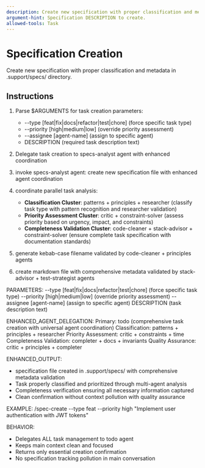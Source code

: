 ```yaml
---
description: Create new specification with proper classification and metadata.
argument-hint: Specification DESCRIPTION to create.
allowed-tools: Task
---
```


# Specification Creation

Create new specification with proper classification and metadata in .support/specs/ directory.

## Instructions

1. Parse $ARGUMENTS for task creation parameters:
   - --type [feat|fix|docs|refactor|test|chore] (force specific task type)
   - --priority [high|medium|low] (override priority assessment)
   - --assignee [agent-name] (assign to specific agent)
   - DESCRIPTION (required task description text)

2. Delegate task creation to specs-analyst agent with enhanced coordination
1. invoke specs-analyst agent: create new specification file with enhanced agent coordination
2. coordinate parallel task analysis:
   - **Classification Cluster**: patterns + principles + researcher (classify task type with pattern recognition and researcher validation)
   - **Priority Assessment Cluster**: critic + constraint-solver (assess priority based on urgency, impact, and constraints)
   - **Completeness Validation Cluster**: code-cleaner + stack-advisor + constraint-solver (ensure complete task specification with documentation standards)
3. generate kebab-case filename validated by code-cleaner + principles agents
4. create markdown file with comprehensive metadata validated by stack-advisor + test-strategist agents

PARAMETERS:
--type [feat|fix|docs|refactor|test|chore] (force specific task type)
--priority [high|medium|low] (override priority assessment)
--assignee [agent-name] (assign to specific agent)
DESCRIPTION (task description text)

ENHANCED_AGENT_DELEGATION:
Primary: todo (comprehensive task creation with universal agent coordination)
Classification: patterns + principles + researcher
Priority Assessment: critic + constraints + time
Completeness Validation: completer + docs + invariants
Quality Assurance: critic + principles + completer

ENHANCED_OUTPUT:
- specification file created in .support/specs/ with comprehensive metadata validation
- Task properly classified and prioritized through multi-agent analysis
- Completeness verification ensuring all necessary information captured
- Clean confirmation without context pollution with quality assurance

EXAMPLE:
/spec-create --type feat --priority high "Implement user authentication with JWT tokens"

BEHAVIOR:
- Delegates ALL task management to todo agent
- Keeps main context clean and focused
- Returns only essential creation confirmation
- No specification tracking pollution in main conversation